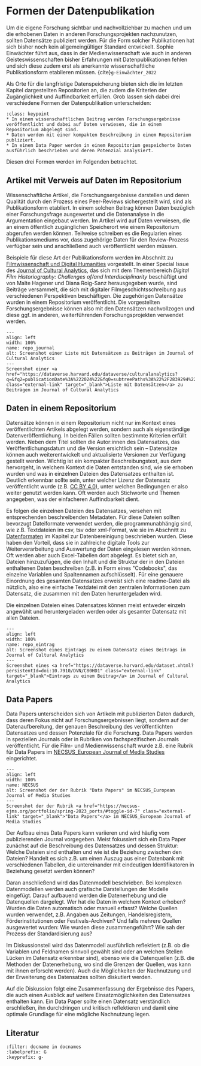 # Formen der Datenpublikation
Um die eigene Forschung sichtbar und nachvollziehbar zu machen und um die erhobenen Daten in anderen Forschungsprojekten nachzunutzen, sollten Datensätze publiziert werden. Für die Form solcher Publikationen hat sich bisher noch kein allgemeingültiger Standard entwickelt. Sophie Einwächter führt aus, dass in der Medienwissenschaft wie auch in anderen Geisteswissenschaften bisher Erfahrungen mit Datenpublikationen fehlen und sich diese zudem erst als anerkannte wissenschaftliche Publikationsform etablieren müssen. {cite}`g-Einwächter_2022`

Als Orte für die langfristige Datenspeicherung bieten sich die im letzten Kapitel dargestellten Repositorien an, die zudem die Kriterien der Zugänglichkeit und Auffindbarkeit erfüllen. Grob lassen sich dabei drei verschiedene Formen der Datenpublikation unterscheiden:

```{admonition} Formen der Datenpublikation
:class: keypoint
* In einem wissenschaftlichen Beitrag werden Forschungsergebnisse veröffentlicht und dabei auf Daten verwiesen, die in einem Repositorium abgelegt sind.
* Daten werden mit einer kompakten Beschreibung in einem Repositorium publiziert.
* In einem Data Paper werden in einem Repositorium gespeicherte Daten ausführlich beschrieben und deren Potenzial analysiert.
```

Diesen drei Formen werden im Folgenden betrachtet.

## Artikel mit Verweis auf Daten im Repositorium
Wissenschaftliche Artikel, die Forschungsergebnisse darstellen und deren Qualität durch den Prozess eines Peer-Reviews sichergestellt wird, sind als Publikationsform etabliert. In einem solchen Beitrag können Daten bezüglich einer Forschungsfrage ausgewertet und die Datenanalyse in die Argumentation eingebaut werden. Im Artikel wird auf Daten verwiesen, die an einem öffentlich zugänglichen Speicherort wie einem Repositorium abgerufen werden können. Teilweise schreiben es die Regularien eines Publikationsmediums vor, dass zugehörige Daten für den Review-Prozess verfügbar sein und anschließend auch veröffentlicht werden müssen.

Beispiele für diese Art der Publikationsform werden im Abschnitt zu [Filmwissenschaft und Digital Humanities](../einleitung/filmwissenschaft.md#weitere-entwicklungen-in-der-digitalen-forschung-zur-filmgeschichtsschreibung) vorgestellt. In einer Special Issue des <a href="https://culturalanalytics.org/issue/10778" class="external-link" target="_blank">Journal of Cultural Analytics</a>, das sich mit dem Themenbereich _Digital Film Historiography: Challenges of/and Interdisciplinarity_ beschäftigt und von Malte Hagener und Diana Roig-Sanz herausgegeben wurde, sind Beiträge versammelt, die sich mit digitaler Filmgeschichtsschreibung aus verschiedenen Perspektiven beschäftigen. Die zugehörigen Datensätze wurden in einem Repositorium veröffentlicht. Die vorgestellten Forschungsergebnisse können also mit den Datensätzen nachvollzogen und diese ggf. in anderen, weiterführenden Forschungsprojekten verwendet werden.

```{figure} ../assets/publikation/Repositorium_Journal_of_Cultural_Analytics.png
---
align: left
width: 100%
name: repo_journal
alt: Screenshot einer Liste mit Datensätzen zu Beiträgen im Journal of Cultural Analytics
---
Screenshot einer <a href="https://dataverse.harvard.edu/dataverse/culturalanalytics?q=&fq2=publicationDate%3A%222024%22&fq0=subtreePaths%3A%22%2F2839294%22&fq1=dvObjectType%3A%28dataverses+OR+datasets%29&types=dataverses%3Adatasets&sort=dateSort&order=" class="external-link" target="_blank">Liste mit Datensätzen</a> zu Beiträgen im Journal of Cultural Analytics 
```

## Daten in einem Repositorium
Datensätze können in einem Repositorium nicht nur im Kontext eines veröffentlichten Artikels abgelegt werden, sondern auch als eigenständige Datenveröffentlichung. In beiden Fällen sollten bestimmte Kriterien erfüllt werden. Neben dem Titel sollten die Autor:innen des Datensatzes, das Veröffentlichungsdatum und die Version ersichtlich sein – Datensätze können auch weiterentwickelt und aktualisierte Versionen zur Verfügung gestellt werden. Wichtig ist ein kompakter Beschreibungstext, aus dem hervorgeht, in welchem Kontext die Daten entstanden sind, wie sie erhoben wurden und was in einzelnen Dateien des Datensatzes enthalten ist. Deutlich erkennbar sollte sein, unter welcher Lizenz der Datensatz veröffentlicht wurde (z.B. <a href="https://creativecommons.org/licenses/by/4.0/" class="external-link" target="_blank">CC BY 4.0</a>), unter welchen Bedingungen er also weiter genutzt werden kann. Oft werden auch Stichworte und Themen angegeben, was der einfacheren Auffindbarkeit dient.

Es folgen die einzelnen Dateien des Datensatzes, versehen mit entsprechenden beschreibenden Metadaten. Für diese Dateien sollten bevorzugt Dateiformate verwendet werden, die programmunabhängig sind, wie z.B. Textdateien im csv, tsv oder xml-Format, wie sie im Abschnitt zu [Datenformaten](../bereinigung/openRefine/2_import.md#datenformate) im Kapitel zur Datenbereinigung beschrieben wurden. Diese haben den Vorteil, dass sie in zahlreiche digitale Tools zur Weiterverarbeitung und Auswertung der Daten eingelesen werden können. Oft werden aber auch Excel-Tabellen dort abgelegt. Es bietet sich an, Dateien hinzuzufügen, die den Inhalt und die Struktur der in den Dateien enthaltenen Daten beschreiben (z.B. in Form eines "Codebooks", das einzelne Variablen und Spaltennamen aufschlüsselt). Für eine genauere Einordnung des gesamten Datensatzes erweist sich eine readme-Datei als nützlich, also eine einfache Textdatei mit den zentralen Informationen zum Datensatz, die zusammen mit den Daten heruntergeladen wird.

Die einzelnen Dateien eines Datensatzes können meist entweder einzeln angewählt und heruntergeladen werden oder als gesamter Datensatz mit allen Dateien.

```{figure} ../assets/publikation/Repositorium_Eintrag_National_Film_History.png
---
align: left
width: 100%
name: repo_eintrag
alt: Screenshot eines Eintrags zu einem Datensatz eines Beitrags im Journal of Cultural Analytics
---
Screenshot eines <a href="https://dataverse.harvard.edu/dataset.xhtml?persistentId=doi:10.7910/DVN/C80HD1" class="external-link" target="_blank">Eintrags zu einem Beitrag</a> im Journal of Cultural Analytics 
```

## Data Papers
Data Papers unterscheiden sich von Artikeln mit publizierten Daten dadurch, dass deren Fokus nicht auf Forschungsergebnissen liegt, sondern auf der Datenaufbereitung, der genauen Beschreibung des veröffentlichten Datensatzes und dessen Potenziale für die Forschung. Data Papers werden in speziellen Journals oder in Rubriken von fachspezifischen Journals veröffentlicht. Für die Film- und Medienwissenschaft wurde z.B. eine Rubrik für Data Papers im <a href="https://necsus-ejms.org/" class="external-link" target="_blank">NECSUS_European Journal of Media Studies</a> eingerichtet.


```{figure} ../assets/publikation/NECSUS_Data_Papers_markiert.png
---
align: left
width: 100%
name: NECSUS
alt: Screenshot der der Rubrik "Data Papers" im NECSUS_European Journal of Media Studies
---
Screenshot der der Rubrik <a href="https://necsus-ejms.org/portfolio/spring-2023_ports/#toggle-id-7" class="external-link" target="_blank">"Data Papers"</a> im NECSUS_European Journal of Media Studies
```

Der Aufbau eines Data Papers kann variieren und wird häufig vom publizierenden Journal vorgegeben. Meist fokussiert sich ein Data Paper zunächst auf die Beschreibung des Datensatzes und dessen Struktur: Welche Dateien sind enthalten und wie ist die Beziehung zwischen den Dateien? Handelt es sich z.B. um einen Auszug aus einer Datenbank mit verschiedenen Tabellen, die untereinander mit eindeutigen Identifikatoren in Beziehung gesetzt werden können?

Daran anschließend wird das Datenmodell beschrieben. Bei komplexen Datenmodellen werden auch grafische Darstellungen der Modelle eingefügt. Darauf aufbauend werden die Datenerhebung und die Datenquellen dargelegt. Wer hat die Daten in welchem Kontext erhoben? Wurden die Daten automatisch oder manuell erfasst? Welche Quellen wurden verwendet, z.B. Angaben aus Zeitungen, Handelsregistern, Förderinstitutionen oder Festivals-Archiven? Und falls mehrere Quellen ausgewertet wurden: Wie wurden diese zusammengeführt? Wie sah der Prozess der Standardisierung aus?

Im Diskussionsteil wird das Datenmodell ausführlich reflektiert (z.B. ob die Variablen und Feldnamen sinnvoll gewählt sind oder an welchen Stellen Lücken im Datensatz erkennbar sind), ebenso wie die Datenquellen (z.B. die Methoden der Datenerhebung, wo sind die Grenzen der Quellen, was kann mit ihnen erforscht werden). Auch die Möglichkeiten der Nachnutzung und der Erweiterung des Datensatzes sollten diskutiert werden.

Auf die Diskussion folgt eine Zusammenfassung der Ergebnisse des Papers, die auch einen Ausblick auf weitere Einsatzmöglichkeiten des Datensatzes enthalten kann. Ein Data Paper sollte einen Datensatz verständlich erschließen, ihn durchdringen und kritisch reflektieren und damit eine optimale Grundlage für eine mögliche Nachnutzung legen.







## Literatur
```{bibliography}
:filter: docname in docnames
:labelprefix: G
:keyprefix: g-
```
